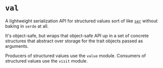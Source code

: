 # `val`

A lightweight serialization API for structured values sort of like [`ser`](https://github.com/KodrAus/ser) without baking in `serde` at all.

It's object-safe, but wraps that object-safe API up in a set of concrete structures that abstract over storage for the trait objects passed as arguments.

Producers of structured values use the `value` module. Consumers of structured values use the `visit` module.
